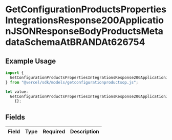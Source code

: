 # GetConfigurationProductsPropertiesIntegrationsResponse200ApplicationJSONResponseBodyProductsMetadataSchemaAtBRANDAt626754

## Example Usage

```typescript
import {
  GetConfigurationProductsPropertiesIntegrationsResponse200ApplicationJSONResponseBodyProductsMetadataSchemaAtBRANDAt626754,
} from "@vercel/sdk/models/getconfigurationproductsop.js";

let value:
  GetConfigurationProductsPropertiesIntegrationsResponse200ApplicationJSONResponseBodyProductsMetadataSchemaAtBRANDAt626754 =
    {};
```

## Fields

| Field       | Type        | Required    | Description |
| ----------- | ----------- | ----------- | ----------- |